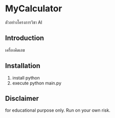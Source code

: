 # MyCalculator
ตัวอย่างโครงการวิชา AI

## Introduction
เครื่องคิดเลข

## Installation
1. install python
2. execute python main.py

## Disclaimer
for educational purpose only. Run on your own risk.

